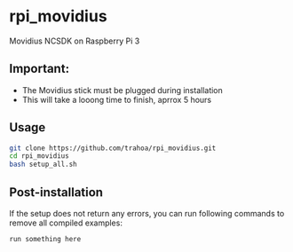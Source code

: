 # rpi_movidius
Movidius NCSDK on Raspberry Pi 3

## Important:

- The Movidius stick must be plugged during installation
- This will take a looong time to finish, aprrox 5 hours

## Usage

```bash
git clone https://github.com/trahoa/rpi_movidius.git
cd rpi_movidius
bash setup_all.sh
```

## Post-installation

If the setup does not return any errors, you can run following commands to remove all compiled examples:

```bash
run something here
```
